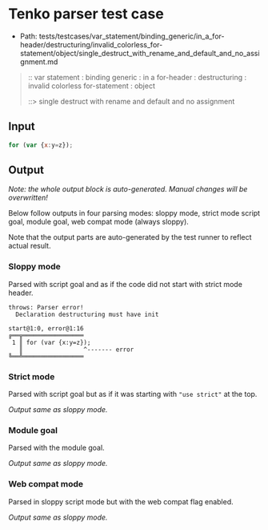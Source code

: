 # Tenko parser test case

- Path: tests/testcases/var_statement/binding_generic/in_a_for-header/destructuring/invalid_colorless_for-statement/object/single_destruct_with_rename_and_default_and_no_assignment.md

> :: var statement : binding generic : in a for-header : destructuring : invalid colorless for-statement : object
>
> ::> single destruct with rename and default and no assignment

## Input

`````js
for (var {x:y=z});
`````

## Output

_Note: the whole output block is auto-generated. Manual changes will be overwritten!_

Below follow outputs in four parsing modes: sloppy mode, strict mode script goal, module goal, web compat mode (always sloppy).

Note that the output parts are auto-generated by the test runner to reflect actual result.

### Sloppy mode

Parsed with script goal and as if the code did not start with strict mode header.

`````
throws: Parser error!
  Declaration destructuring must have init

start@1:0, error@1:16
╔══╦═════════════════
 1 ║ for (var {x:y=z});
   ║                 ^------- error
╚══╩═════════════════

`````

### Strict mode

Parsed with script goal but as if it was starting with `"use strict"` at the top.

_Output same as sloppy mode._

### Module goal

Parsed with the module goal.

_Output same as sloppy mode._

### Web compat mode

Parsed in sloppy script mode but with the web compat flag enabled.

_Output same as sloppy mode._
